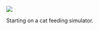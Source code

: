![](https://db-feed.s3.amazonaws.com/legacy/Screen_Shot_2017-06-19_at_10_03_59_PM-1497924278941.png)

Starting on a cat feeding simulator.
